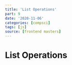 ```yaml
---
title: 'List Operations'
part: 9
date: '2020-11-06'
categories: [compsci]
tags: [js]
source: [frontend masters]
---
```


# List Operations
